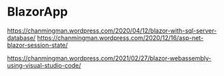 # BlazorApp
https://chanmingman.wordpress.com/2020/04/12/blazor-with-sql-server-database/
https://chanmingman.wordpress.com/2020/12/16/asp-net-blazor-session-state/

https://chanmingman.wordpress.com/2021/02/27/blazor-webassembly-using-visual-studio-code/
